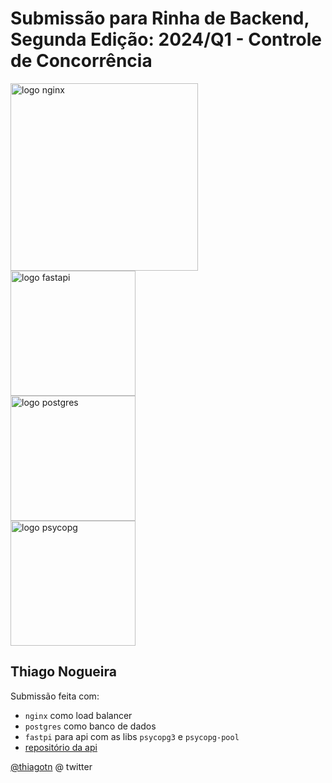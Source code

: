 # Submissão para Rinha de Backend, Segunda Edição: 2024/Q1 - Controle de Concorrência


<img src="https://upload.wikimedia.org/wikipedia/commons/c/c5/Nginx_logo.svg" alt="logo nginx" width="300" height="auto">
<br />
<img src="https://fastapi.tiangolo.com/img/logo-margin/logo-teal.png" alt="logo fastapi" width="200" height="auto">
<br />
<img src="https://upload.wikimedia.org/wikipedia/commons/2/29/Postgresql_elephant.svg" alt="logo postgres" width="200" height="auto">
<br />
<img src="https://www.psycopg.org/psycopg3/docs/_static/psycopg.svg" alt="logo psycopg" width="200" height="auto">


## Thiago Nogueira
Submissão feita com:
- `nginx` como load balancer
- `postgres` como banco de dados
- `fastpi` para api com as libs `psycopg3` e `psycopg-pool`
- [repositório da api](https://github.com/thiagotn/rinhafastapi)

[@thiagotn](https://twitter.com/thiagotn) @ twitter

